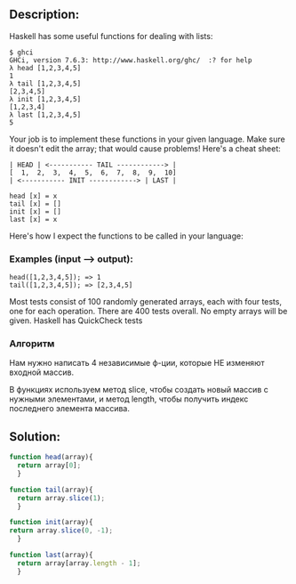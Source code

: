 ## Description:
Haskell has some useful functions for dealing with lists:

```
$ ghci
GHCi, version 7.6.3: http://www.haskell.org/ghc/  :? for help
λ head [1,2,3,4,5]
1
λ tail [1,2,3,4,5]
[2,3,4,5]
λ init [1,2,3,4,5]
[1,2,3,4]
λ last [1,2,3,4,5]
5
```
Your job is to implement these functions in your given language. Make sure it doesn't edit the array; that would cause problems! Here's a cheat sheet:

```
| HEAD | <----------- TAIL ------------> |
[  1,  2,  3,  4,  5,  6,  7,  8,  9,  10]
| <----------- INIT ------------> | LAST |

head [x] = x
tail [x] = []
init [x] = []
last [x] = x

```
Here's how I expect the functions to be called in your language:

### Examples (input --> output):
```
head([1,2,3,4,5]); => 1
tail([1,2,3,4,5]); => [2,3,4,5]
```

Most tests consist of 100 randomly generated arrays, each with four tests, one for each operation. There are 400 tests overall. No empty arrays will be given. Haskell has QuickCheck tests


### Алгоритм
Нам нужно написать 4 независимые ф-ции, которые НЕ изменяют входной массив.

В функциях используем метод slice, чтобы создать новый массив с нужными элементами,
и метод length, чтобы получить индекс последнего элемента массива.



## Solution:

```javascript
function head(array){
  return array[0];
  }

function tail(array){
  return array.slice(1);
  }

function init(array){
return array.slice(0, -1);
  }

function last(array){
  return array[array.length - 1];
  }

```